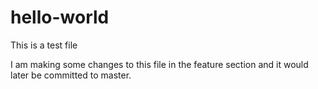 # hello-world

This is a test file

I am making some changes to this file in the feature section and it would later be committed to master.
